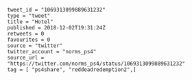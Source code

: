 ```
tweet_id = "1069313099889631232"
type = "tweet"
title = "Hotel"
published = 2018-12-02T19:31:24Z
retweets = 0
favourites = 0
source = "twitter"
twitter_account = "norms_ps4"
source_url = "https://twitter.com/norms_ps4/status/1069313099889631232"
tag = [ "ps4share", "reddeadredemption2",]
```

<p class='image'><img src='http://mnf.m17s.net/2018/12/02/Dtb2mIdWwAEbSGX.jpg' alt=''></p>

